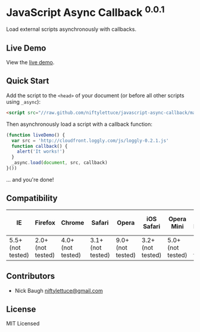
# JavaScript Async Callback <sup>0.0.1</sup>

Load external scripts asynchronously with callbacks.

## Live Demo

View the <a href="http://niftylettuce.github.com/javascript-async-callback">live demo</a>.

## Quick Start

Add the script to the `<head>` of your document (or before all other scripts using `_async`):

```html
<script src="//raw.github.com/niftylettuce/javascript-async-callback/master/async.min.js"></script>
```

Then asynchronously load a script with a callback function:

```js
(function liveDemo() {
  var src = 'http://cloudfront.loggly.com/js/loggly-0.2.1.js'
  function callback() {
    alert('It works!')
  }
  _async.load(document, src, callback)
}())
```

... and you're done!

## Compatibility

<table>
<thead>
<th>IE</th>
<th>Firefox</th>
<th>Chrome</th>
<th>Safari</th>
<th>Opera</th>
<th>iOS Safari</th>
<th>Opera Mini</th>
<th>Android Browser</th>
<th>Blackberry Browser</th>
<th>Opera Mobile</th>
<th>Chrome for Android</th>
<th>Firefox for Android</th>
</thead>
<tbody>
<tr>
<td>5.5+ (not tested)</td>
<td>2.0+ (not tested)</td>
<td>4.0+ (not tested)</td>
<td>3.1+ (not tested)</td>
<td>9.0+ (not tested)</td>
<td>3.2+ (not tested)</td>
<td>5.0+ (not tested)</td>
<td>2.1+ (not tested)</td>
<td>7.0+ (not tested)</td>
<td>10.0+ (not tested)</td>
<td>18.0+ (not tested)</td>
<td>15.0+ (not tested)</td>
</tr>
</tbody>
</table>

## Contributors

* Nick Baugh <niftylettuce@gmail.com>

## License

MIT Licensed
